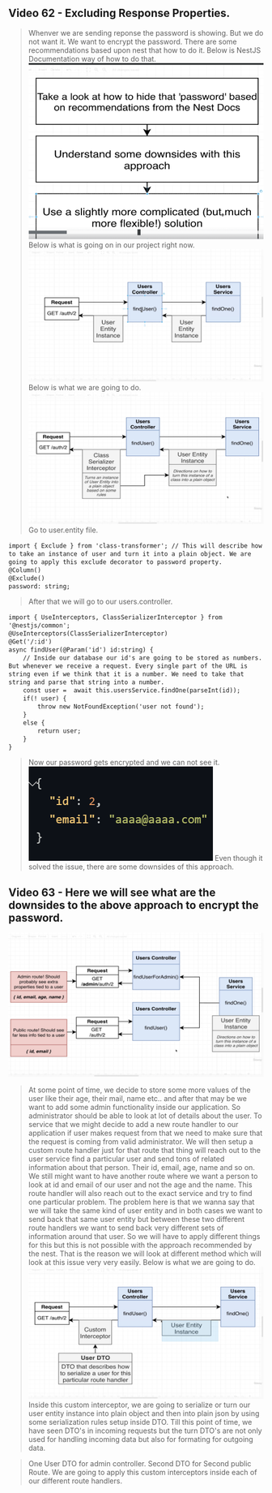 ## Video 62 - Excluding Response Properties.
> Whenver we are sending reponse the password is showing. But we do not want it. We want to encrypt the password. There are some recommendations based upon nest that how to do it.
> Below is NestJS Documentation way of how to do that.
![alt text](images/23.png)
> Below is what is going on in our project right now.
![alt text](images/24th.png)
> Below is what we are going to do.
![alt text](images/25th.png)
> Go to user.entity file.
```
import { Exclude } from 'class-transformer'; // This will describe how to take an instance of user and turn it into a plain object. We are going to apply this exclude decorator to password property.
@Column()
@Exclude()
password: string;
```
> After that we will go to our users.controller.
```
import { UseInterceptors, ClassSerializerInterceptor } from '@nestjs/common';
@UseInterceptors(ClassSerializerInterceptor)
@Get('/:id')
async findUser(@Param('id') id:string) {
    // Inside our database our id's are going to be stored as numbers. But whenever we receive a request. Every single part of the URL is string even if we think that it is a number. We need to take that string and parse that string into a number.
    const user =  await this.usersService.findOne(parseInt(id));
    if(! user) {
        throw new NotFoundException('user not found');
    }
    else {
        return user;
    }
}
```
> Now our password gets encrypted and we can not see it.
![alt text](images/26th.png)
> Even though it solved the issue, there are some downsides of this approach.

## Video 63 - Here we will see what are the downsides to the above approach to encrypt the password.
![alt text](images/27th.png)
> At some point of time, we decide to store some more values of the user like their age, their mail, name etc.. and after that may be we want to add some admin functionality inside our application. So administrator should be able to look at lot of details about the user. To service that we might decide to add a new route handler to our application if user makes request from that we need to make sure that the request is coming from valid administrator. We will then setup a custom route handler just for that route that thing will reach out to the user service find a particular user and send tons of related information about that person. Their id, email, age, name and so on.
> We still might want to have another route where we want a person to look at id and email of our user and not the age and the name. This route handler will also reach out to the exact service and try to find one particular problem. 
> The problem here is that we wanna say that we will take the same kind of user entity and in both cases we want to send back that same user entity but between these two different route handlers we want to send back very different sets of information around that user. So we will have to apply different things for this but this is not possible with the approach recommended by the nest.
> That is the reason we will look at different method which will look at this issue very very easily.
> Below is what we are going to do.
![alt text](images/28th.png)
> Inside this custom interceptor, we are going to serialize or turn our user entity instance into plain object and then into plain json by using some serialization rules setup inside DTO.
> Till this point of time, we have seen DTO's in incoming requests but the turn DTO's are not only used for handling incoming data but also for formating for outgoing data.

> One User DTO for admin controller. Second DTO for Second public Route. We are going to apply this custom interceptors inside each of our different route handlers.